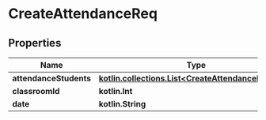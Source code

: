 
# CreateAttendanceReq

## Properties
| Name | Type | Description | Notes |
| ------------ | ------------- | ------------- | ------------- |
| **attendanceStudents** | [**kotlin.collections.List&lt;CreateAttendanceItemReq&gt;**](CreateAttendanceItemReq.md) |  |  [optional] |
| **classroomId** | **kotlin.Int** |  |  [optional] |
| **date** | **kotlin.String** |  |  [optional] |



